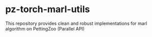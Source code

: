 # pz-torch-marl-utils
This repository provides clean and robust implementations for marl algorithm on PettingZoo (Parallel API)
